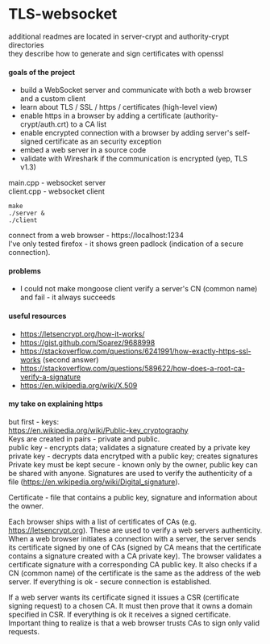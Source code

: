 # TLS-websocket
additional readmes are located in server-crypt and authority-crypt directories  
they describe how to generate and sign certificates with openssl

#### goals of the project
* build a WebSocket server and communicate with both a web browser and a custom client
* learn about TLS / SSL / https / certificates (high-level view)
* enable https in a browser by adding a certificate (authority-crypt/auth.crt) to a CA list
* enable encrypted connection with a browser by adding server's self-signed certificate as an security exception
* embed a web server in a source code
* validate with Wireshark if the communication is encrypted (yep, TLS v1.3)

main.cpp - websocket server  
client.cpp - websocket client
```
make
./server &
./client
```
connect from a web browser - https://localhost:1234  
I've only tested firefox - it shows green padlock (indication of a secure connection).

#### problems
* I could not make mongoose client verify a server's CN (common name) and fail - it always succeeds

#### useful resources
* https://letsencrypt.org/how-it-works/
* https://gist.github.com/Soarez/9688998
* https://stackoverflow.com/questions/6241991/how-exactly-https-ssl-works (second answer)
* https://stackoverflow.com/questions/589622/how-does-a-root-ca-verify-a-signature
* https://en.wikipedia.org/wiki/X.509

#### my take on explaining https

but first - keys:  
https://en.wikipedia.org/wiki/Public-key_cryptography  
Keys are created in pairs - private and public.  
public key - encrypts data; validates a signature created by a private key  
private key - decrypts data encrytped with a public key; creates signatures  
Private key must be kept secure - known only by the owner, public key can be shared with anyone.
Signatures are used to verify the authenticity of a file (https://en.wikipedia.org/wiki/Digital_signature).

Certificate - file that contains a public key, signature and information about the owner.

Each browser ships with a list of certificates of CAs (e.g. https://letsencrypt.org).
These are used to verify a web servers authenticity.  
When a web browser initiates a connection with a server, the server sends its certificate signed by one of CAs
(signed by CA means that the certificate contains a signature created with a CA private key). The browser validates a
certificate signature with a corresponding CA public key. It also checks if a CN (common name) of the certificate
is the same as the address of the web server. If everything is ok - secure connection is established.

If a web server wants its certificate signed it issues a CSR (certificate signing request) to a chosen CA. It must then
prove that it owns a domain specified in CSR. If everything is ok it receives a signed certificate.  
Important thing to realize is that a web browser trusts CAs to sign only valid requests.
